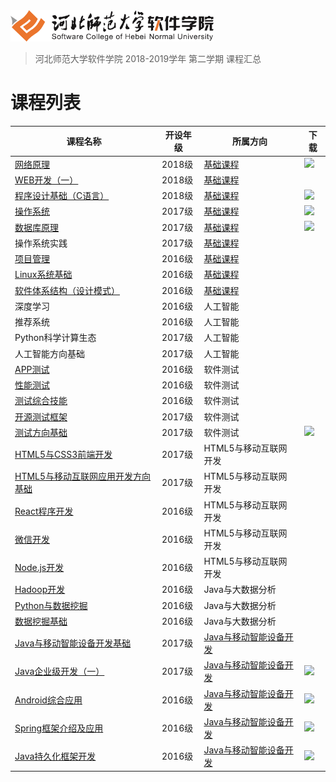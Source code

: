 <img src="./image/logo.png" height="50" />

> 河北师范大学软件学院 2018-2019学年 第二学期 课程汇总

# 课程列表

|课程名称|开设年级|所属方向|下载|
|-------|-------|-------|-------|
|[网络原理](https://github.com/edu2act/course-NetWork/tree/2018-2019-2st) | 2018级 | [基础课程](./courses/基础课程) |[![](https://img.shields.io/badge/term-2018--2019--1st-9cf.svg)](https://github.com/edu2act/course-NetWork/releases/tag/2018-2019-2st) |
|[WEB开发（一）](https://github.com/edu2act/course-web1/) | 2018级 | [基础课程](./courses/基础课程) | |
|[程序设计基础（C语言）](https://github.com/edu2act/course-C/tree/2018-2019-2st) | 2018级 | [基础课程](./courses/基础课程) |[![](https://img.shields.io/badge/term-2018--2019--1st-9cf.svg)](https://github.com/edu2act/course-C/releases/tag/2018-2019-2st) |
|[操作系统](https://github.com/edu2act/course-OS/tree/2018-2019-2st) | 2017级 | [基础课程](./courses/基础课程) |[![](https://img.shields.io/badge/term-2018--2019--1st-9cf.svg)](https://github.com/edu2act/course-OS/releases/tag/2018-2019-2st) |
|[数据库原理](https://github.com/edu2act/course-DataBase/tree/2018-2019-2st) | 2017级 | [基础课程](./courses/基础课程) |[![](https://img.shields.io/badge/term-2018--2019--1st-9cf.svg)](https://github.com/edu2act/course-DataBase/releases/tag/2018-2019-2st) |
|操作系统实践 | 2017级 | [基础课程](./courses/基础课程) | |
|[项目管理](https://github.com/edu2act/course-IT-Project-Management/) | 2016级 | [基础课程](./courses/基础课程) | |
|[Linux系统基础](https://github.com/edu2act/course-linux-system/) | 2016级 | [基础课程](./courses/基础课程) | |
|[软件体系结构（设计模式）](https://github.com/edu2act/course-Software-architecture/) | 2016级 | [基础课程](./courses/基础课程) | |
|深度学习 | 2016级 | 人工智能 | |
|推荐系统 | 2016级 | 人工智能 | |
|Python科学计算生态 |2017级 |人工智能 | |
|人工智能方向基础 | 2017级 | 人工智能 | |
|[APP测试](https://github.com/edu2act/course-APP-Testing) | 2016级 | 软件测试 | |
|[性能测试](https://github.com/edu2act/Course-Performance-Testing) | 2016级 | 软件测试 | |
|[测试综合技能](https://github.com/edu2act/course-testing-comprehensive-skill) | 2016级 | 软件测试 | |
|[开源测试框架](https://github.com/edu2act/open-source-web-testing-framework) | 2017级 | 软件测试 | |
|[测试方向基础](https://github.com/edu2act/course-JavaEE/tree/2018-2019-2st) | 2017级 | 软件测试 |[![](https://img.shields.io/badge/term-2018--2019--1st-9cf.svg)](https://github.com/edu2act/course-JavaEE/releases/tag/2018-2019-2st) |
|[HTML5与CSS3前端开发](https://github.com/edu2act/course-HTML5-and-mobile-internet-development-fondation) | 2017级 | HTML5与移动互联网开发 | |
|[HTML5与移动互联网应用开发方向基础](https://github.com/edu2act/course-javascript-advanced) | 2017级 | HTML5与移动互联网开发 | |
|[React程序开发](https://github.com/edu2act/course-react) | 2016级 | HTML5与移动互联网开发 | |
|[微信开发](https://github.com/edu2act/course-wechat-and-miniprogram) | 2016级 | HTML5与移动互联网开发 | |
|[Node.js开发](https://github.com/edu2act/course-nodejs) | 2016级 | HTML5与移动互联网开发 | |
|[Hadoop开发](https://github.com/edu2act/course-Hadoop/) | 2016级 | Java与大数据分析 | |
|[Python与数据挖掘](https://github.com/edu2act/course-Python/) | 2016级 | Java与大数据分析 | |
|[数据挖掘基础](https://github.com/edu2act/course-Fundamentals-of-data-mining/) | 2016级 | Java与大数据分析 | |
|[Java与移动智能设备开发基础](https://github.com/edu2act/course-android) | 2017级 | [Java与移动智能设备开发](./courses/Java与移动智能设备开发) | |
|[Java企业级开发（一）](https://github.com/edu2act/course-JavaEE/tree/2018-2019-2st) | 2017级 | [Java与移动智能设备开发](./courses/Java与移动智能设备开发) |[![](https://img.shields.io/badge/term-2018--2019--1st-9cf.svg)](https://github.com/edu2act/course-JavaEE/releases/tag/2018-2019-2st) |
|[Android综合应用](https://github.com/edu2act/course-Android-Integrated-Application/tree/2018-2019-2st) | 2016级 | [Java与移动智能设备开发](./courses/Java与移动智能设备开发) |[![](https://img.shields.io/badge/term-2018--2019--1st-9cf.svg)](https://github.com/edu2act/course-Android-Integrated-Application/releases/tag/2018-2019-2st) |
|[Spring框架介绍及应用](https://github.com/edu2act/course-spring/tree/2018-2019-2st) | 2016级 | [Java与移动智能设备开发](./courses/Java与移动智能设备开发) |[![](https://img.shields.io/badge/term-2018--2019--1st-9cf.svg)](https://github.com/edu2act/course-spring/releases/tag/2018-2019-2st) |
|[Java持久化框架开发](https://github.com/edu2act/course-hibernate/tree/2018-2019-2st) | 2016级 | [Java与移动智能设备开发](./courses/Java与移动智能设备开发) |[![](https://img.shields.io/badge/term-2018--2019--1st-9cf.svg)](https://github.com/edu2act/course-hibernate/releases/tag/2018-2019-2st) |

